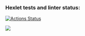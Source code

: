 ### Hexlet tests and linter status:
[![Actions Status](https://github.com/swous-sds/frontend-project-46/workflows/hexlet-check/badge.svg)](https://github.com/swous-sds/frontend-project-46/actions)

<a href="https://codeclimate.com/github/swous-sds/frontend-project-40/maintainability"><img src="https://api.codeclimate.com/v1/badges/8e696c916e6e993ad562/maintainability" /></a>

